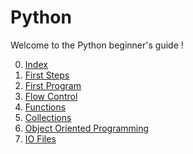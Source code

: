 Python
=========================
Welcome to the Python beginner's guide !

0. [Index](./00_index.md)
1. [First Steps](./01_python_firsts_steps.md)
2. [First Program](./02_python_first_program.md)
3. [Flow Control](./03_python_flow_control.md)
4. [Functions](./04_python_functions.md)
5. [Collections](./05_python_collections.md)
6. [Object Oriented Programming](./06_python_object_orientation.md)
7. [IO Files](./07_python_io.md)
